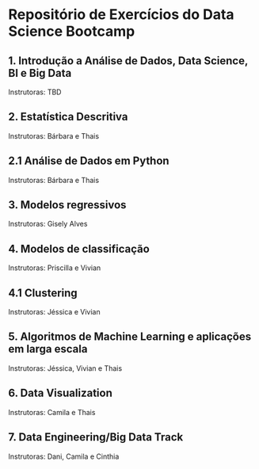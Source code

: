# Repositório de Exercícios do Data Science Bootcamp


## 1. Introdução a Análise de Dados, Data Science, BI e Big Data
Instrutoras: TBD


## 2. Estatística Descritiva
Instrutoras: Bárbara e Thais


## 2.1 Análise de Dados em Python
Instrutoras: Bárbara e Thais


## 3. Modelos regressivos
Instrutoras: Gisely Alves


## 4. Modelos de classificação 
Instrutoras: Priscilla e Vivian


## 4.1 Clustering
Instrutoras: Jéssica e Vivian


## 5. Algoritmos de Machine Learning e aplicações em larga escala
Instrutoras: Jéssica, Vivian e Thais


## 6. Data Visualization
Instrutoras: Camila e Thais


## 7. Data Engineering/Big Data Track
Instrutoras: Dani, Camila e Cinthia
